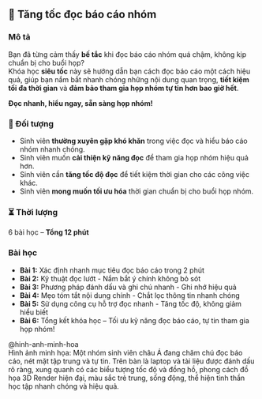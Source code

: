 ## 📌 Tăng tốc đọc báo cáo nhóm

### Mô tả  
Bạn đã từng cảm thấy **bế tắc** khi đọc báo cáo nhóm quá chậm, không kịp chuẩn bị cho buổi họp?  
Khóa học **siêu tốc** này sẽ hướng dẫn bạn cách đọc báo cáo một cách hiệu quả, giúp bạn nắm bắt nhanh chóng những nội dung quan trọng, **tiết kiệm tối đa thời gian** và **đảm bảo tham gia họp nhóm tự tin hơn bao giờ hết**.

**Đọc nhanh, hiểu ngay, sẵn sàng họp nhóm!**

### 🎯 Đối tượng  
- Sinh viên **thường xuyên gặp khó khăn** trong việc đọc và hiểu báo cáo nhóm nhanh chóng.
- Sinh viên muốn **cải thiện kỹ năng đọc** để tham gia họp nhóm hiệu quả hơn.
- Sinh viên cần **tăng tốc độ đọc** để tiết kiệm thời gian cho các công việc khác.
- Sinh viên **mong muốn tối ưu hóa** thời gian chuẩn bị cho buổi họp nhóm.

### ⏳ Thời lượng  
6 bài học – **Tổng 12 phút**

### Bài học  
- **Bài 1:** Xác định nhanh mục tiêu đọc báo cáo trong 2 phút  
- **Bài 2:** Kỹ thuật đọc lướt - Nắm bắt ý chính không bỏ sót  
- **Bài 3:** Phương pháp đánh dấu và ghi chú nhanh - Ghi nhớ hiệu quả  
- **Bài 4:** Mẹo tóm tắt nội dung chính - Chắt lọc thông tin nhanh chóng  
- **Bài 5:** Sử dụng công cụ hỗ trợ đọc nhanh - Tăng tốc độ, không giảm hiểu biết  
- **Bài 6:** Tổng kết khóa học – Tối ưu kỹ năng đọc báo cáo, tự tin tham gia họp nhóm!

@hinh-anh-minh-hoa  
Hình ảnh minh họa: Một nhóm sinh viên châu Á đang chăm chú đọc báo cáo, nét mặt tập trung và tự tin. Trên bàn là laptop và tài liệu được đánh dấu rõ ràng, xung quanh có các biểu tượng tốc độ và đồng hồ, phong cách đồ họa 3D Render hiện đại, màu sắc trẻ trung, sống động, thể hiện tinh thần học tập nhanh chóng và hiệu quả.